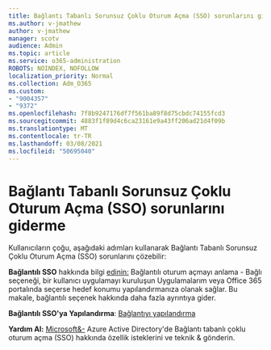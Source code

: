 ```yaml
---
title: Bağlantı Tabanlı Sorunsuz Çoklu Oturum Açma (SSO) sorunlarını giderme
ms.author: v-jmathew
author: v-jmathew
manager: scotv
audience: Admin
ms.topic: article
ms.service: o365-administration
ROBOTS: NOINDEX, NOFOLLOW
localization_priority: Normal
ms.collection: Adm_O365
ms.custom:
- "9004357"
- "9372"
ms.openlocfilehash: 7f8b9247176df7f561ba89f8d75cbdc74155fcd3
ms.sourcegitcommit: 4883f1f89d4c6ca23161e9a43ff206ad21d4f09b
ms.translationtype: MT
ms.contentlocale: tr-TR
ms.lasthandoff: 03/08/2021
ms.locfileid: "50695040"
---
```

# <a name="troubleshoot-link-based-seamless-single-sign-on-sso-issues"></a>Bağlantı Tabanlı Sorunsuz Çoklu Oturum Açma (SSO) sorunlarını giderme

Kullanıcıların çoğu, aşağıdaki adımları kullanarak Bağlantı Tabanlı Sorunsuz Çoklu Oturum Açma (SSO) sorunlarını çözebilir:

**Bağlantılı SSO** hakkında bilgi [edinin:](https://docs.microsoft.com/azure/active-directory/manage-apps/configure-linked-sign-on) Bağlantılı oturum açmayı anlama - Bağlı seçeneği, bir kullanıcı uygulamayı kuruluşun Uygulamalarım veya Office 365 portalında seçerse hedef konumu yapılandırmanıza olanak sağlar. Bu makale, bağlantılı seçenek hakkında daha fazla ayrıntıya gider.

**Bağlantılı SSO'ya Yapılandırma**: [Bağlantıyı yapılandırma](https://docs.microsoft.com/azure/active-directory/manage-apps/configure-linked-sign-on#configure-link)

**Yardım Al:** [Microsoft&-](https://docs.microsoft.com/answers/topics/azure-ad-single-sign-on.html) Azure Active Directory'de Bağlantı tabanlı çoklu oturum açma (SSO) hakkında özellik isteklerini ve teknik & gönderin.
